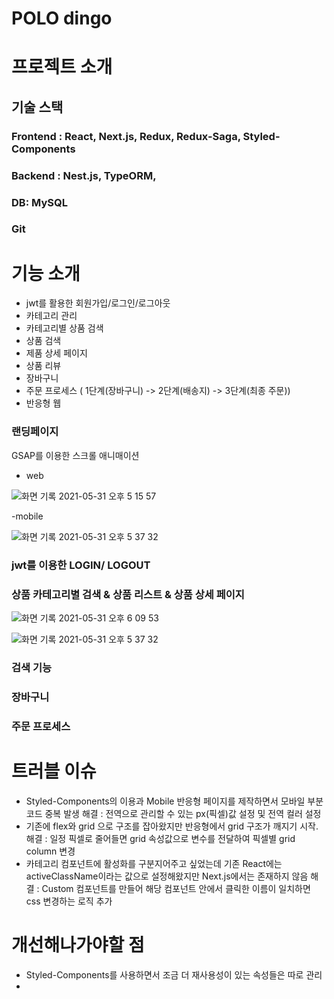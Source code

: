 # POLO dingo 



# 프로젝트 소개

## 기술 스택
### Frontend : React, Next.js, Redux, Redux-Saga, Styled-Components
### Backend : Nest.js, TypeORM, 
### DB: MySQL
### Git

# 기능 소개
- jwt를 활용한 회원가입/로그인/로그아웃
- 카테고리 관리
- 카테고리별 상품 검색
- 상품 검색
- 제품 상세 페이지
- 상품 리뷰
- 장바구니
- 주문 프로세스 ( 1단계(장바구니) -> 2단계(배송지) -> 3단계(최종 주문))
- 반응형 웹

### 랜딩페이지 
GSAP를 이용한 스크롤 애니매이션

- web
 
![화면 기록 2021-05-31 오후 5 15 57](https://user-images.githubusercontent.com/54235714/120165369-7876b480-c236-11eb-9942-54c25a7241bc.gif)

-mobile

![화면 기록 2021-05-31 오후 5 37 32](https://user-images.githubusercontent.com/54235714/120168017-62b6be80-c239-11eb-8fe8-ba0cc30a179d.gif)


### jwt를 이용한 LOGIN/ LOGOUT




### 상품 카테고리별 검색 & 상품 리스트 & 상품 상세 페이지

![화면 기록 2021-05-31 오후 6 09 53](https://user-images.githubusercontent.com/54235714/120170047-87139a80-c23b-11eb-9827-b4796d63309c.gif)

![화면 기록 2021-05-31 오후 5 37 32](https://user-images.githubusercontent.com/54235714/120168867-52ebaa00-c23a-11eb-8e51-3b3e904f3697.gif)


### 검색 기능



### 장바구니 


### 주문 프로세스






# 트러블 이슈 
- Styled-Components의 이용과 Mobile 반응형 페이지를 제작하면서 모바일 부분 코드 중복 발생
해결 : 전역으로 관리할 수 있는 px(픽셀)값 설정 및 전역 컬러 설정
- 기존에 flex와 grid 으로 구조를 잡아왔지만 반응형에서 grid 구조가 깨지기 시작.
해결 : 일정 픽셀로 줄어들면 grid 속성값으로 변수를 전달하여 픽셀별 grid column 변경
- 카테고리 컴포넌트에 활성화를 구분지어주고 싶었는데 기존 React에는 activeClassName이라는 값으로 설정해왔지만 Next.js에서는 존재하지 않음
해결 : Custom <ActiveLink> 컴포넌트를 만들어 해당 컴포넌트 안에서 클릭한 이름이 일치하면 css 변경하는 로직 추가



# 개선해나가야할 점
- Styled-Components를 사용하면서 조금 더 재사용성이 있는 속성들은 따로 관리
- 
